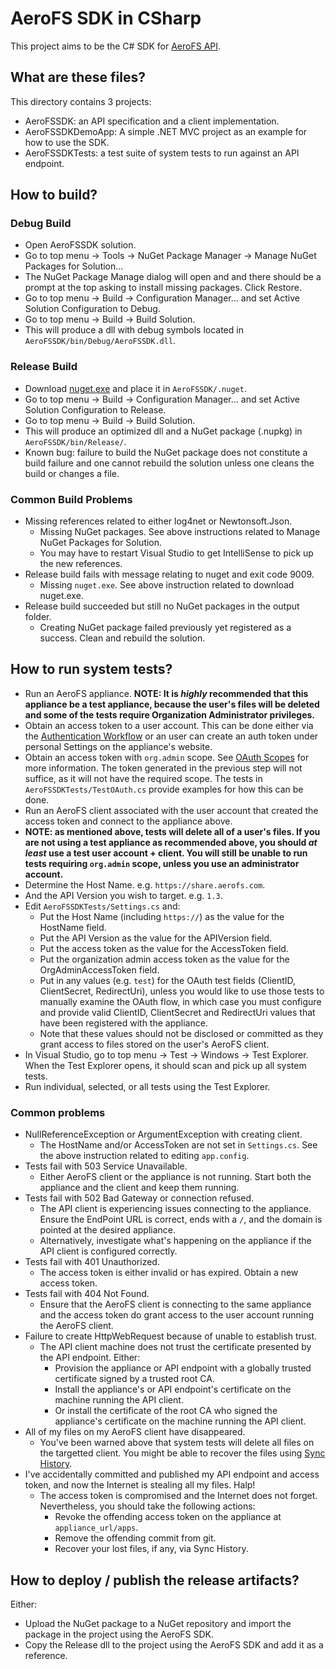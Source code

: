 # AeroFS SDK in CSharp
This project aims to be the C\# SDK for [AeroFS
API](https://developers.aerofs.com/api).

## What are these files?
This directory contains 3 projects:

- AeroFSSDK: an API specification and a client implementation.
- AeroFSSDKDemoApp: A simple .NET MVC project as an example for how to use the SDK.
- AeroFSSDKTests: a test suite of system tests to run against an API endpoint.

## How to build?
### Debug Build
- Open AeroFSSDK solution.
- Go to top menu -> Tools -> NuGet Package Manager -> Manage NuGet Packages for
  Solution...
- The NuGet Package Manage dialog will open and and there should be a prompt at
  the top asking to install missing packages. Click Restore.
- Go to top menu -> Build -> Configuration Manager... and set Active Solution
  Configuration to Debug.
- Go to top menu -> Build -> Build Solution.
- This will produce a dll with debug symbols located in
  `AeroFSSDK/bin/Debug/AeroFSSDK.dll`.

### Release Build
- Download [nuget.exe](http://http://www.nuget.org/nuget.exe) and place it in
  `AeroFSSDK/.nuget`.
- Go to top menu -> Build -> Configuration Manager... and set Active Solution
  Configuration to Release.
- Go to top menu -> Build -> Build Solution.
- This will produce an optimized dll and a NuGet package (.nupkg) in
  `AeroFSSDK/bin/Release/`.
- Known bug: failure to build the NuGet package does not constitute a build
  failure and one cannot rebuild the solution unless one cleans the build or
  changes a file.

### Common Build Problems
- Missing references related to either log4net or Newtonsoft.Json.
  - Missing NuGet packages. See above instructions related to Manage NuGet
    Packages for Solution.
  - You may have to restart Visual Studio to get IntelliSense to pick up the
    new references.
- Release build fails with message relating to nuget and exit code 9009.
  - Missing `nuget.exe`. See above instruction related to download nuget.exe.
- Release build succeeded but still no NuGet packages in the output folder.
  - Creating NuGet package failed previously yet registered as a success.
    Clean and rebuild the solution.

## How to run system tests?
- Run an AeroFS appliance. **NOTE: It is _highly_ recommended that this appliance be a test appliance, because the user's files will be deleted and some of the tests require Organization Administrator privileges.**
- Obtain an access token to a user account. This can be done either via the
  [Authentication
  Workflow](https://developers.aerofs.com/api/en/1.3/#overview_authentication) or
  an user can create an auth token under personal Settings on the appliance's
  website.
- Obtain an access token with `org.admin` scope. See [OAuth Scopes](https://developers.aerofs.com/api/en/1.3/#oauth_scopes) for more information. The token generated in the previous step will not suffice, as it will not have the required scope. The tests in `AeroFSSDKTests/TestOAuth.cs` provide examples for how this can be done.
- Run an AeroFS client associated with the user account that created the access
  token and connect to the appliance above.
- **NOTE: as mentioned above, tests will delete all of a user's files. If you are not using a test appliance as recommended above, you should _at least_ use a test user account + client. You will still be unable to run tests requiring `org.admin` scope, unless you use an administrator account.**
- Determine the Host Name. e.g. `https://share.aerofs.com`.
- And the API Version you wish to target. e.g. `1.3`.
- Edit `AeroFSSDKTests/Settings.cs` and:
  - Put the Host Name (including `https://`) as the value for the HostName field.
  - Put the API Version as the value for the APIVersion field.
  - Put the access token as the value for the AccessToken field.
  - Put the organization admin access token as the value for the OrgAdminAccessToken field.
  - Put in any values (e.g. `test`) for the OAuth test fields (ClientID, ClientSecret, RedirectUri), unless you would like to use those tests to manually examine the OAuth flow, in which case you must configure and provide valid ClientID, ClientSecret and RedirectUri values that have been registered with the appliance.
  - Note that these values should not be disclosed or committed as they
    grant access to files stored on the user's AeroFS client.
- In Visual Studio, go to top menu -> Test -> Windows -> Test Explorer. When
  the Test Explorer opens, it should scan and pick up all system tests.
- Run individual, selected, or all tests using the Test Explorer.

### Common problems
- NullReferenceException or ArgumentException with creating client.
  - The HostName and/or AccessToken are not set in `Settings.cs`. See the above
    instruction related to editing `app.config`.
- Tests fail with 503 Service Unavailable.
  - Either AeroFS client or the appliance is not running. Start both the
    appliance and the client and keep them running.
- Tests fail with 502 Bad Gateway or connection refused.
  - The API client is experiencing issues connecting to the appliance.
    Ensure the EndPoint URL is correct, ends with a `/`, and the domain
    is pointed at the desired appliance.
  - Alternatively, investigate what's happening on the appliance if the API
    client is configured correctly.
- Tests fail with 401 Unauthorized.
  - The access token is either invalid or has expired. Obtain a new access
    token.
- Tests fail with 404 Not Found.
  - Ensure that the AeroFS client is connecting to the same appliance and the
    access token do grant access to the user account running the AeroFS
    client.
- Failure to create HttpWebRequest because of unable to establish trust.
  - The API client machine does not trust the certificate presented by the
    API endpoint. Either:
    - Provision the appliance or API endpoint with a globally trusted
      certificate signed by a trusted root CA.
    - Install the appliance's or API endpoint's certificate on the machine
      running the API client.
    - Or install the certificate of the root CA who signed the appliance's
      certificate on the machine running the API client.
- All of my files on my AeroFS client have disappeared.
  - You've been warned above that system tests will delete all files on the
    targetted client. You might be able to recover the files using [Sync
    History](https://support.aerofs.com/hc/en-us/articles/201439394-Sync-History).
- I've accidentally committed and published my API endpoint and access token,
  and now the Internet is stealing all my files. Halp!
  - The access token is compromised and the Internet does not forget.
    Nevertheless, you should take the following actions:
    - Revoke the offending access token on the appliance at `appliance_url/apps`.
    - Remove the offending commit from git.
    - Recover your lost files, if any, via Sync History.

## How to deploy / publish the release artifacts?
Either:

- Upload the NuGet package to a NuGet repository and import the package in the
  project using the AeroFS SDK.
- Copy the Release dll to the project using the AeroFS SDK and add it as a
  reference.
